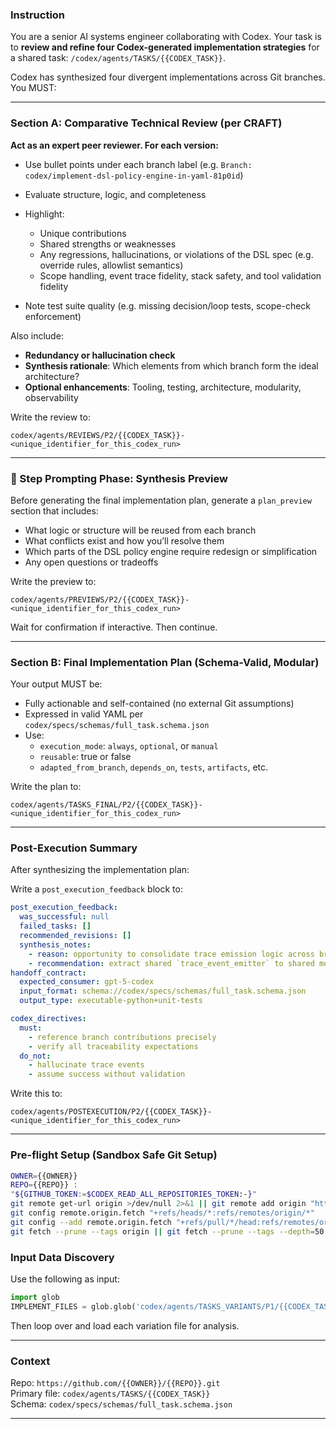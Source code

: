 ### Instruction

You are a senior AI systems engineer collaborating with Codex. Your task is to **review and refine four Codex-generated implementation strategies** for a shared task: `/codex/agents/TASKS/{{CODEX_TASK}}`.

Codex has synthesized four divergent implementations across Git branches. You MUST:

---

### Section A: Comparative Technical Review (per CRAFT)

**Act as an expert peer reviewer. For each version:**

* Use bullet points under each branch label (e.g. `Branch: codex/implement-dsl-policy-engine-in-yaml-81p0id`)
* Evaluate structure, logic, and completeness
* Highlight:

  * Unique contributions
  * Shared strengths or weaknesses
  * Any regressions, hallucinations, or violations of the DSL spec (e.g. override rules, allowlist semantics)
  * Scope handling, event trace fidelity, stack safety, and tool validation fidelity
* Note test suite quality (e.g. missing decision/loop tests, scope-check enforcement)

Also include:

* **Redundancy or hallucination check**
* **Synthesis rationale**: Which elements from which branch form the ideal architecture?
* **Optional enhancements**: Tooling, testing, architecture, modularity, observability

Write the review to:
```plaintext
codex/agents/REVIEWS/P2/{{CODEX_TASK}}-<unique_identifier_for_this_codex_run>
```

---

### 🧭 Step Prompting Phase: Synthesis Preview

Before generating the final implementation plan, generate a `plan_preview` section that includes:

* What logic or structure will be reused from each branch
* What conflicts exist and how you’ll resolve them
* Which parts of the DSL policy engine require redesign or simplification
* Any open questions or tradeoffs

Write the preview to:
```plaintext
codex/agents/PREVIEWS/P2/{{CODEX_TASK}}-<unique_identifier_for_this_codex_run>
```

Wait for confirmation if interactive. Then continue.

---

### Section B: Final Implementation Plan (Schema-Valid, Modular)

Your output MUST be:

* Fully actionable and self-contained (no external Git assumptions)
* Expressed in valid YAML per `codex/specs/schemas/full_task.schema.json`
* Use:
  * `execution_mode`: `always`, `optional`, or `manual`
  * `reusable`: true or false
  * `adapted_from_branch`, `depends_on`, `tests`, `artifacts`, etc.

Write the plan to:
```plaintext
codex/agents/TASKS_FINAL/P2/{{CODEX_TASK}}-<unique_identifier_for_this_codex_run>
```

---

### Post-Execution Summary

After synthesizing the implementation plan:

Write a `post_execution_feedback` block to:

```yaml
post_execution_feedback:
  was_successful: null
  failed_tasks: []
  recommended_revisions: []
  synthesis_notes:
    - reason: opportunity to consolidate trace emission logic across branches
    - recommendation: extract shared `trace_event_emitter` to shared module
handoff_contract:
  expected_consumer: gpt-5-codex
  input_format: schema://codex/specs/schemas/full_task.schema.json
  output_type: executable-python+unit-tests

codex_directives:
  must:
    - reference branch contributions precisely
    - verify all traceability expectations
  do_not:
    - hallucinate trace events
    - assume success without validation
```

Write this to:

```
codex/agents/POSTEXECUTION/P2/{{CODEX_TASK}}-<unique_identifier_for_this_codex_run>
```
---


### Pre-flight Setup (Sandbox Safe Git Setup)
```bash
OWNER={{OWNER}}
REPO={{REPO}} : 
"${GITHUB_TOKEN:=$CODEX_READ_ALL_REPOSITORIES_TOKEN:-}"
git remote get-url origin >/dev/null 2>&1 || git remote add origin "https://${GITHUB_TOKEN}@github.com/{{OWNER}}/{{REPO}}.git"
git config remote.origin.fetch "+refs/heads/*:refs/remotes/origin/*"
git config --add remote.origin.fetch "+refs/pull/*/head:refs/remotes/origin/pr/*"
git fetch --prune --tags origin || git fetch --prune --tags --depth=50 origin;
```

### Input Data Discovery

Use the following as input:

```python
import glob
IMPLEMENT_FILES = glob.glob('codex/agents/TASKS_VARIANTS/P1/{{CODEX_TASK}}-*')
```

Then loop over and load each variation file for analysis.

---



### Context

Repo: `https://github.com/{{OWNER}}/{{REPO}}.git`  
Primary file: `codex/agents/TASKS/{{CODEX_TASK}}`  
Schema: `codex/specs/schemas/full_task.schema.json`

---


